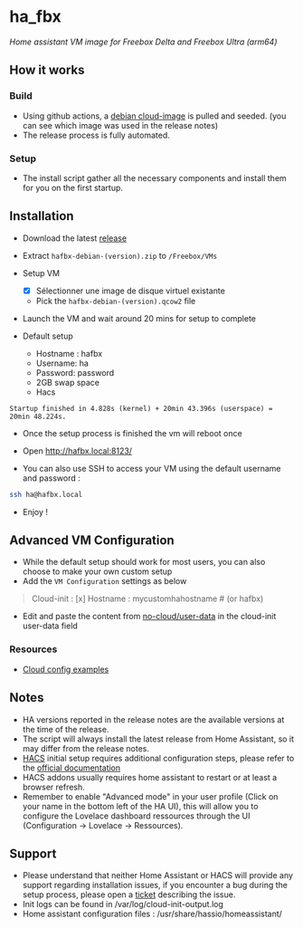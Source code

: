 # ha_fbx

*Home assistant VM image for Freebox Delta and Freebox Ultra (arm64)*

## How it works

### Build

* Using github actions, a [debian cloud-image](http://cdimage.debian.org/images/cloud/) is pulled and seeded. (you can see which image was used in the release notes)
* The release process is fully automated.

### Setup

* The install script gather all the necessary components and install them for you on the first startup.

## Installation

* Download the latest [release](https://glare.now.sh/foreign-sub/ha_fbx/hafbx
)
* Extract `hafbx-debian-(version).zip` to `/Freebox/VMs`
* Setup VM
  * [x] Sélectionner une image de disque virtuel existante
  * Pick the `hafbx-debian-(version).qcow2` file

* Launch the VM and wait around 20 mins for setup to complete
* Default setup

  * Hostname : hafbx
  * Username: ha
  * Password: password
  * 2GB swap space
  * Hacs

```text
Startup finished in 4.828s (kernel) + 20min 43.396s (userspace) = 20min 48.224s.
```

* Once the setup process is finished the vm will reboot once

* Open <http://hafbx.local:8123/>

* You can also use SSH to access your VM using the default username and password :

```bash
ssh ha@hafbx.local
```

* Enjoy !

## Advanced VM Configuration

  * While the default setup should work for most users, you can also choose to make your own custom setup
  * Add the `VM Configuration` settings as below

> Cloud-init : [x]
> Hostname : mycustomhahostname # (or hafbx)

* Edit and paste the content from [no-cloud/user-data](https://raw.githubusercontent.com/foreign-sub/ha_fbx/master/nocloud-net/user-data) in the cloud-init user-data field

### Resources

* [Cloud config examples](https://cloudinit.readthedocs.io/en/latest/topics/examples.html)

## Notes
* HA versions reported in the release notes are the available versions at the time of the release.
* The script will always install the latest release from Home Assistant, so it may differ from the release notes.
* [HACS](https://hacs.xyz/docs/basic/getting_started) initial setup requires additional configuration steps, please refer to the [official documentation](https://hacs.xyz/docs/configuration/basic)
* HACS addons usually requires home assistant to restart or at least a browser refresh.
* Remember to enable "Advanced mode" in your user profile (Click on your name in the bottom left of the HA UI), this will allow you to configure the Lovelace dashboard ressources through the UI (Configuration -> Lovelace -> Ressources).

## Support

* Please understand that neither Home Assistant or HACS will provide any support regarding installation issues, if you encounter a bug during the setup process, please open a [ticket](https://github.com/foreign-sub/ha_fbx/issues) describing the issue.
* Init logs can be found in /var/log/cloud-init-output.log
* Home assistant configuration files : /usr/share/hassio/homeassistant/
